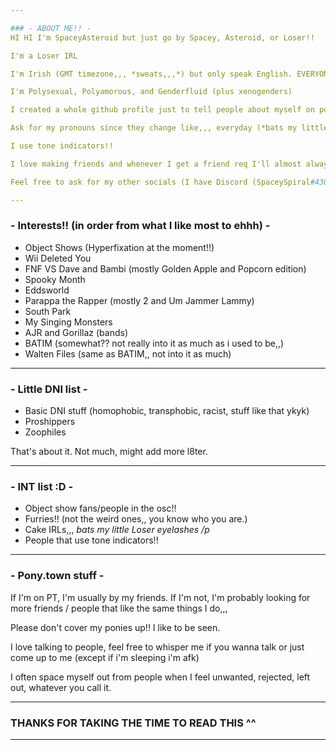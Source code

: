 ```yaml
---

### - ABOUT ME!! -
HI HI I'm SpaceyAsteroid but just go by Spacey, Asteroid, or Loser!!

I'm a Loser IRL

I'm Irish (GMT timezone,,, *sweats,,,*) but only speak English. EVERYONE I KNOW IS AMERICAN and im like so far ahead of them.

I'm Polysexual, Polyamorous, and Genderfluid (plus xenogenders)

I created a whole github profile just to tell people about myself on pony.town :D

Ask for my pronouns since they change like,,, everyday (*bats my little genderfluid eyelashes*)

I use tone indicators!!

I love making friends and whenever I get a friend req I'll almost always accept it so feel free to friend me if you want to ^^ ( I might miss some since I'm off tab/afk alot :( )

Feel free to ask for my other socials (I have Discord (SpaceySpiral#4384, I won't accept friend requests on Discord unless I know who you are, ask me before you friend me/tell me your tag idk), VRChat, a Nintendo Switch, a Playstation [PS4], ROBLOX, and more,,)

---
```


### - Interests!! (in order from what I like most to ehhh) -
- Object Shows (Hyperfixation at the moment!!)
- Wii Deleted You
- FNF VS Dave and Bambi (mostly Golden Apple and Popcorn edition)
- Spooky Month
- Eddsworld
- Parappa the Rapper (mostly 2 and Um Jammer Lammy)
- South Park
- My Singing Monsters
- AJR and Gorillaz (bands)
- BATIM (somewhat?? not really into it as much as i used to be,,)
- Walten Files (same as BATIM,, not into it as much)

---

### - Little DNI list -
- Basic DNI stuff (homophobic, transphobic, racist, stuff like that ykyk)
- Proshippers
- Zoophiles

That's about it. Not much, might add more l8ter.

---

### - INT list :D -
- Object show fans/people in the osc!!
- Furries!! (not the weird ones,, you know who you are.)
- Cake IRLs,,, *bats my little Loser eyelashes /p*
- People that use tone indicators!!

---

### - Pony.town stuff -

If I'm on PT, I'm usually by my friends. If I'm not, I'm probably looking for more friends / people that like the same things I do,,,

Please don't cover my ponies up!! I like to be seen.

I love talking to people, feel free to whisper me if you wanna talk or just come up to me (except if i'm sleeping i'm afk)

I often space myself out from people when I feel unwanted, rejected, left out, whatever you call it. 

---

### THANKS FOR TAKING THE TIME TO READ THIS ^^

---
